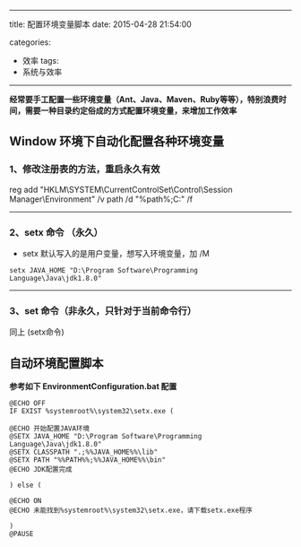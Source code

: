 ﻿----
title: 配置环境变量脚本
date: 2015-04-28 21:54:00

categories: 
- 效率
tags:
- 系统与效率

----


**经常要手工配置一些环境变量（Ant、Java、Maven、Ruby等等），特别浪费时间，需要一种目录约定俗成的方式配置环境变量，来增加工作效率**


## Window 环境下自动化配置各种环境变量

### 1、修改注册表的方法，重启永久有效
reg add "HKLM\SYSTEM\CurrentControlSet\Control\Session Manager\Environment" /v path /d "%path%;C:\"  /f

---

### 2、setx 命令 （永久）
* setx 默认写入的是用户变量，想写入环境变量，加 /M
>
```
setx JAVA_HOME "D:\Program Software\Programming Language\Java\jdk1.8.0"
```

---

### 3、set 命令（非永久，只针对于当前命令行）
同上 (setx命令)

## 自动环境配置脚本 

**参考如下 EnvironmentConfiguration.bat 配置**
```
@ECHO OFF 
IF EXIST %systemroot%\system32\setx.exe ( 

@ECHO 开始配置JAVA环境
@SETX JAVA_HOME "D:\Program Software\Programming Language\Java\jdk1.8.0"
@SETX CLASSPATH ".;%%JAVA_HOME%%\lib"
@SETX PATH "%%PATH%%;%%JAVA_HOME%%\bin"
@ECHO JDK配置完成

) else (

@ECHO ON
@ECHO 未能找到%systemroot%\system32\setx.exe，请下载setx.exe程序 

)
@PAUSE 
```